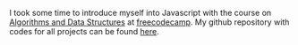 I took some time to introduce myself into Javascript with the course on [Algorithms and Data Structures](https://freecodecamp.org/certification/Karl_Pelka/javascript-algorithms-and-data-structures) at [freecodecamp](https://www.freecodecamp.org). My github repository with codes for all projects can be found [here](https://github.com/karl-pelka/FCC_JavascriptAlgorithms).
